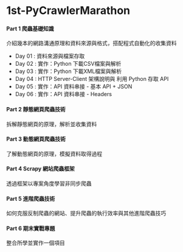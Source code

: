 # 1st-PyCrawlerMarathon

#### Part 1 爬蟲基礎知識
介紹幾本的網路溝通原理和資料來源與格式，搭配程式自動化的收集資料 
- Day 01 : 資料來源與檔案存取
- Day 02 : 實作：Python 下載CSV檔案與解析
- Day 03 : 實作：Python 下載XML檔案與解析
- Day 04 : HTTP Server-Client 架構說明與 利用 Python 存取 API
- Day 05 : 實作：API 資料串接 - 基本 API + JSON
- Day 06 : 實作：API 資料串接 - Headers

#### Part 2 靜態網頁爬蟲技術
拆解靜態網頁的原理，解析並收集資料 

#### Part 3 動態網頁爬蟲技術
了解動態網頁的原理，模擬資料取得過程

#### Part 4 Scrapy 網站爬蟲框架
透過框架以專案角度學習非同步爬蟲 

#### Part 5 進階爬蟲技術
如何克服反制爬蟲的網站、提升爬蟲的執行效率與其他進階爬蟲技巧 

#### Part 6 期末實戰專題
整合所學並實作一個項目
